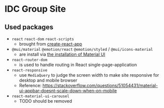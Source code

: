 # IDC Group Site

## Used packages

- `react` `react-dom` `react-scripts`
    - brought from [create-react-app](https://create-react-app.dev/docs/getting-started)
- `@mui/material` `@emotion/react` `@emotion/styled` / `@mui/icons-material`
    - are install via [the installation of Material UI](https://mui.com/material-ui/getting-started/installation/)
- `react-router-dom`
    - is used to handle routing in React single-page-application
- `react-responsive`
    - use `MediaQuery` to judge the screen width to make site responsive for desktop and mobile browser
    - Reference: <https://stackoverflow.com/questions/51054431/material-ui-appbar-doesnt-scale-down-when-on-mobile>
- `react-material-ui-carousel`
    - TODO should be removed
